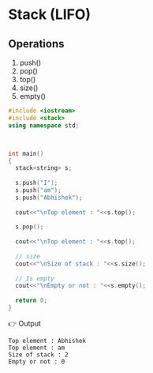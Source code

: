 # Stack (LIFO)

## Operations
  1. push()
  2. pop()
  3. top()
  4. size()
  5. empty()

```cpp
#include <iostream>
#include <stack>
using namespace std;



int main() 
{
  stack<string> s;
  
  s.push("I");
  s.push("am");
  s.push("Abhishek");
  
  cout<<"\nTop element : "<<s.top();
  
  s.pop();
  
  cout<<"\nTop element : "<<s.top();
  
  // size
  cout<<"\nSize of stack : "<<s.size();
  
  // Is empty
  cout<<"\nEmpty or not : "<<s.empty();
  
  return 0;
}
```

👉 Output

```
Top element : Abhishek
Top element : am
Size of stack : 2
Empty or not : 0
```
  
  
